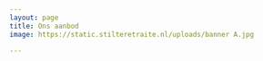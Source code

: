 ```yaml
---
layout: page
title: Ons aanbod
image: https://static.stilteretraite.nl/uploads/banner A.jpg

---
```

